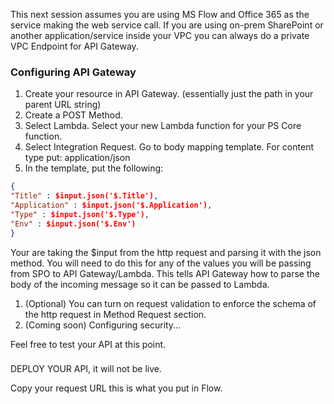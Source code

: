This next session assumes you are using MS Flow and Office 365 as the service making the web service call.  If you are using on-prem SharePoint or another application/service inside your VPC you can always do a private VPC Endpoint for API Gateway.  

### Configuring API Gateway

1. Create your resource in API Gateway. (essentially just the path in your parent URL string)
1. Create a POST Method.
1. Select Lambda.  Select your new Lambda function for your PS Core function.  
1. Select Integration Request. Go to body mapping template.  For content type put: application/json
1. In the template, put the following:
```json
{
"Title" : $input.json('$.Title'),
"Application" : $input.json('$.Application'),
"Type" : $input.json('$.Type'),
"Env" : $input.json('$.Env')
}
```

Your are taking the $input from the http request and parsing it with the json method.  You will need to do this for any of the values you will be passing from SPO to API Gateway/Lambda.  This tells API Gateway how to parse the body of the incoming message so it can be passed to Lambda.
1. (Optional) You can turn on request validation to enforce the schema of the http request in Method Request section.  
1. (Coming soon) Configuring security...


Feel free to test your API at this point.
###
DEPLOY YOUR API, it will not be live.

Copy your request URL this is what you put in Flow.
